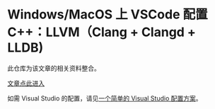 # Windows/MacOS 上 VSCode 配置 C++：LLVM（Clang + Clangd + LLDB)

此仓库为该文章的相关资料整合。

[文章点此进入](https://windowsmacos-vscode-c-llvm-clang-clangd-lldb.readthedocs.io/)

如需 Visual Studio 的配置，请见[一个简单的 Visual Studio 配置方案](https://gitee.com/FeignClaims/weekly-questions/blob/master/src/weak_14/%E4%B8%80%E4%B8%AA%E7%AE%80%E5%8D%95%E7%9A%84%20Visual%20Studio%20%E9%85%8D%E7%BD%AE%E6%96%B9%E6%A1%88.md)。
